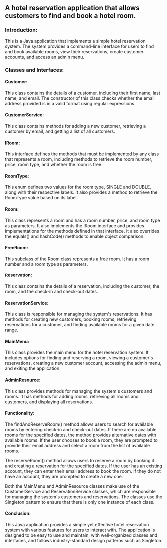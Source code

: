 ## A hotel reservation application that allows customers to find and book a hotel room. 
### Introduction:
This is a Java application that implements a simple hotel reservation system. The system provides a command-line interface for users to find and book available rooms, view their reservations, create customer accounts, and access an admin menu.
### Classes and Interfaces:
#### Customer:
This class contains the details of a customer, including their first name, last name, and email. The constructor of this class checks whether the email address provided is in a valid format using regular expressions.

#### CustomerService:
This class contains methods for adding a new customer, retrieving a customer by email, and getting a list of all customers.

#### IRoom:
This interface defines the methods that must be implemented by any class that represents a room, including methods to retrieve the room number, price, room type, and whether the room is free.

#### RoomType:
This enum defines two values for the room type, SINGLE and DOUBLE, along with their respective labels. It also provides a method to retrieve the RoomType value based on its label.

#### Room:
This class represents a room and has a room number, price, and room type as parameters. It also implements the IRoom interface and provides implementations for the methods defined in that interface. It also overrides the equals() and hashCode() methods to enable object comparison.

#### FreeRoom:
This subclass of the Room class represents a free room. It has a room number and a room type as parameters.

#### Reservation:
This class contains the details of a reservation, including the customer, the room, and the check-in and check-out dates.

#### ReservationService:
This class is responsible for managing the system's reservations. It has methods for creating new customers, booking rooms, retrieving reservations for a customer, and finding available rooms for a given date range.

#### MainMenu:
This class provides the main menu for the hotel reservation system. It includes options for finding and reserving a room, viewing a customer's reservations, creating a new customer account, accessing the admin menu, and exiting the application.

#### AdminResource:
This class provides methods for managing the system's customers and rooms. It has methods for adding rooms, retrieving all rooms and customers, and displaying all reservations.

#### Functionality:
The findAndReserveRoom() method allows users to search for available rooms by entering check-in and check-out dates. If there are no available rooms for the specified dates, the method provides alternative dates with available rooms. If the user chooses to book a room, they are prompted to provide their email address and select a room from the list of available rooms.

The reserveRoom() method allows users to reserve a room by booking it and creating a reservation for the specified dates. If the user has an existing account, they can enter their email address to book the room. If they do not have an account, they are prompted to create a new one.

Both the MainMenu and AdminResource classes make use of the CustomerService and ReservationService classes, which are responsible for managing the system's customers and reservations. The classes use the Singleton pattern to ensure that there is only one instance of each class.

#### Conclusion:
This Java application provides a simple yet effective hotel reservation system with various features for users to interact with. The application is designed to be easy to use and maintain, with well-organized classes and interfaces, and follows industry-standard design patterns such as Singleton.

[](https://user-images.githubusercontent.com/63597726/233846826-ba397815-ec3d-434b-9e91-365f76d0cb00.mp4)

